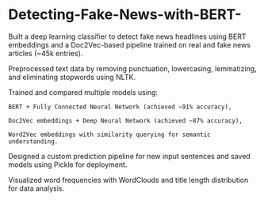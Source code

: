 # Detecting-Fake-News-with-BERT-
Built a deep learning classifier to detect fake news headlines using BERT embeddings and a Doc2Vec-based pipeline trained on real and fake news articles (~45k entries).

Preprocessed text data by removing punctuation, lowercasing, lemmatizing, and eliminating stopwords using NLTK.

Trained and compared multiple models using:

    BERT + Fully Connected Neural Network (achieved ~91% accuracy),

    Doc2Vec embeddings + Deep Neural Network (achieved ~87% accuracy),

    Word2Vec embeddings with similarity querying for semantic understanding.

Designed a custom prediction pipeline for new input sentences and saved models using Pickle for deployment.

Visualized word frequencies with WordClouds and title length distribution for data analysis.
